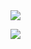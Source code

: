 

<!-- [![trophy](https://github-profile-trophy.vercel.app/?username=shengbo-ma&row=1&column=7)](https://github.com/shengbo-ma) -->

<img align="center" src="https://github-readme-stats-git-masterrstaa-rickstaa.vercel.app/api?username=shengbo-ma&show_icons=true&hide_border=true&count_private=true" /> 

<!-- | <img align="center" src="https://github-readme-stats-git-masterrstaa-rickstaa.vercel.app/api?username=shengbo-ma&show_icons=true&hide_border=true&count_private=true" /> | <img align="center" src="https://github-readme-streak-stats.herokuapp.com?user=shengbo-ma&hide_border=true&date_format=M%20j%5B%2C%20Y%5D&ring=7EDDCF&fire=7EDDCF" /> |
| ------------------------------------------------------------ | ------------------------------------------------------------ | -->

![](https://komarev.com/ghpvc/?username=shengbo-ma&color=brightgreen)
